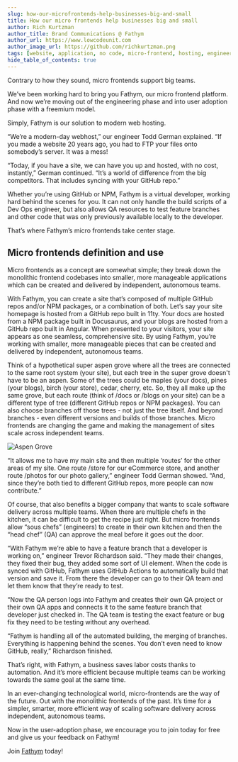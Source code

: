 ```yaml
---
slug: how-our-microfrontends-help-businesses-big-and-small
title: How our micro frontends help businesses big and small
author: Rich Kurtzman
author_title: Brand Communications @ Fathym
author_url: https://www.lowcodeunit.com
author_image_url: https://github.com/richkurtzman.png
tags: [website, application, no code, micro-frontend, hosting, engineering]
hide_table_of_contents: true
---
```


Contrary to how they sound, micro frontends support big teams.  

We’ve been working hard to bring you Fathym, our micro frontend platform. And now we’re moving out of the engineering phase and into user adoption phase with a freemium model.  

Simply, Fathym is our solution to modern web hosting.  

“We’re a modern-day webhost,” our engineer Todd German explained. “If you made a website 20 years ago, you had to FTP your files onto somebody’s server. It was a mess!  

“Today, if you have a site, we can have you up and hosted, with no cost, instantly,” German continued. “It’s a world of difference from the big competitors. That includes syncing with your GitHub repo.” 

Whether you’re using GitHub or NPM, Fathym is a virtual developer, working hard behind the scenes for you. It can not only handle the build scripts of a Dev Ops engineer, but also allows QA resources to test feature branches and other code that was only previously available locally to the developer.  

That’s where Fathym’s micro frontends take center stage.  
## Micro frontends definition and use 

Micro frontends as a concept are somewhat simple; they break down the monolithic frontend codebases into smaller, more manageable applications which can be created and delivered by independent, autonomous teams.  

With Fathym, you can create a site that’s composed of multiple GitHub repos and/or NPM packages, or a combination of both. Let’s say your site homepage is hosted from a GitHub repo built in 11ty. Your docs are hosted from a NPM package built in Docusaurus, and your blogs are hosted from a GitHub repo built in Angular. When presented to your visitors, your site appears as one seamless, comprehensive site. By using Fathym, you’re working with smaller, more manageable pieces that can be created and delivered by independent, autonomous teams. 

Think of a hypothetical super aspen grove where all the trees are connected to the same root system (your site), but each tree in the super grove doesn't have to be an aspen. Some of the trees could be maples (your docs), pines (your blogs), birch (your store), cedar, cherry, etc. So, they all make up the same grove, but each route (think of /docs or /blogs on your site) can be a different type of tree (different GitHub repos or NPM packages). You can also choose branches off those trees - not just the tree itself. And beyond branches - even different versions and builds of those branches. Micro frontends are changing the game and making the management of sites scale across independent teams. 

![Aspen Grove](/img/AdobeStock_102372931_Preview.jpeg)  

 “It allows me to have my main site and then multiple ‘routes’ for the other areas of my site. One route /store for our eCommerce store, and another route /photos for our photo gallery,” engineer Todd German showed. “And, since they’re both tied to different GitHub repos, more people can now contribute.” 

Of course, that also benefits a bigger company that wants to scale software delivery across multiple teams. When there are multiple chefs in the kitchen, it can be difficult to get the recipe just right. But micro frontends allow “sous chefs” (engineers) to create in their own kitchen and then the “head chef” (QA) can approve the meal before it goes out the door.  

“With Fathym we’re able to have a feature branch that a developer is working on,” engineer Trevor Richardson said. “They made their changes, they fixed their bug, they added some sort of UI element. When the code is synced with GitHub, Fathym uses GitHub Actions to automatically build that version and save it. From there the developer can go to their QA team and let them know that they’re ready to test.  

“Now the QA person logs into Fathym and creates their own QA project or their own QA apps and connects it to the same feature branch that developer just checked in. The QA team is testing the exact feature or bug fix they need to be testing without any overhead. 

“Fathym is handling all of the automated building, the merging of branches. Everything is happening behind the scenes. You don’t even need to know GitHub, really,” Richardson finished. 

That’s right, with Fathym, a business saves labor costs thanks to automation. And it’s more efficient because multiple teams can be working towards the same goal at the same time.  

In an ever-changing technological world, micro-frontends are the way of the future. Out with the monolithic frontends of the past. It’s time for a simpler, smarter, more efficient way of scaling software delivery across independent, autonomous teams.  

Now in the user-adoption phase, we encourage you to join today for free and give us your feedback on Fathym! 

Join [Fathym](https://auth.fathym.com/fathymcloudprd.onmicrosoft.com/oauth2/v2.0/authorize?p=b2c_1_sign_up_sign_in&client_id=98f014f1-2547-4bcc-a583-3edc8f1190f2&redirect_uri=https%3A%2F%2Fwww.lowcodeunit.com%2F.oauth%2FB2C_1_SIGN_UP_SIGN_IN&response_type=id_token&scope=openid%20profile&response_mode=form_post&nonce=637789907534834707.OWNhMWZkZGMtODQ2NC00YTg0LWFjZWQtYjlkNzg0YTIzMDhkYTcxMzVkZmYtN2E2Mi00ZDRlLWIxODQtZjMxMjBkNWI2OTEx&state=CfDJ8C5COa2dn0dMrEVjdLxcXm-FCakeBxrXIOHa_lF_u0ckh9rvLFuKJ30MWBprExUQA_N5HmWWWPdxqWlni-KFqpg_jVjPahrQdGw79U0sMBN8dTvgrlAMeT9--L-7VgMBsZfFPAho9dcKUN1jO6lAaxL13PM1_vGer-vJc6tcpigRpNr5jcHtitGIKjexLmQqkIslp3MFKCKAi-5IiVd3JbpibPm4gbmDQpYtgstmG9SSlpjvEqJk_2AIqtMHkiojK3kE4WSc5mcYS3FQ3hiRqVQRPlL3jI7U3bUsqGYtLuoJr_St6mGBbHvGmB6M0MCeFn_G5LDsRzyHZhBWf9a1qo6dktz_kEcsAahYPLWjAI_2&x-client-SKU=ID_NETSTANDARD2_0&x-client-ver=6.11.1.0) today!

